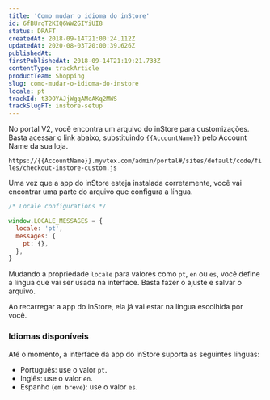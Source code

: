 ```yaml
---
title: 'Como mudar o idioma do inStore'
id: 6fBUrqT2KIQ6WW2GIYiUI8
status: DRAFT
createdAt: 2018-09-14T21:00:24.112Z
updatedAt: 2020-08-03T20:00:39.626Z
publishedAt: 
firstPublishedAt: 2018-09-14T21:19:21.733Z
contentType: trackArticle
productTeam: Shopping
slug: como-mudar-o-idioma-do-instore
locale: pt
trackId: t3DOYAJjWgqAMeAKq2MWS
trackSlugPT: instore-setup
---
```


No portal V2, você encontra um arquivo do inStore para customizações. Basta acessar o link abaixo, substituindo `{{AccountName}}` pelo Account Name da sua loja.

`https://{{AccountName}}.myvtex.com/admin/portal#/sites/default/code/files/checkout-instore-custom.js`

Uma vez que a app do inStore esteja instalada corretamente, você vai encontrar uma parte do arquivo que configura a língua.


```js
/* Locale configurations */

window.LOCALE_MESSAGES = {
  locale: 'pt',
  messages: {
    pt: {},
  },
}
```


Mudando a propriedade `locale` para valores como `pt`, `en` ou `es`, você define a língua que vai ser usada na interface. Basta fazer o ajuste e salvar o arquivo.

Ao recarregar a app do inStore, ela já vai estar na língua escolhida por você.


### Idiomas disponíveis
Até o momento, a interface da app do inStore suporta as seguintes línguas:

- Português: use o valor `pt`.
- Inglês: use o valor `en`.
- Espanho (`em breve`): use o valor `es`.
